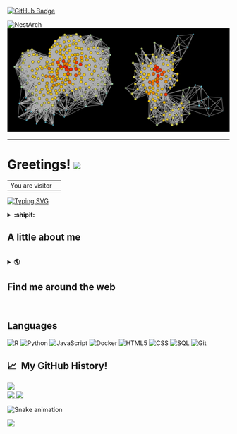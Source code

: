 [![GitHub Badge](https://img.shields.io/github/followers/Gchism94?style=social)](https://github.com/Gchism94?tab=followers)

<!-- OLD VISITOR BADGE ![visitor Badge](https://visitor-badge.glitch.me/badge?page_id=Gchism94.Gchism94&left_text=Visitors) -->

![NestArch](https://github.com/Gchism94/Nest_Arch_ColonyOrganization/blob/main/Figures/NestArchFig.png)
![Network](https://github.com/Gchism94/Nest_Arch_ColonyOrganization/blob/7814921f7ffe20ef07ec0a5557c57bed1e905fd0/Figures/Network.jpg)

***

<h1 align="left">Greetings! <img src="https://media.giphy.com/media/hvRJCLFzcasrR4ia7z/giphy.gif" width="40"></h1>

<table>
  <tr>
    <td>You are visitor</td>
    <td><img src="https://profile-counter.glitch.me/Gchism94/count.svg" alt="" /></td>
  </tr>
</table>

[![Typing SVG](https://readme-typing-svg.herokuapp.com?font=Goldman&weight=500&size=22&duration=3000&pause=500&color=1D6685&multiline=true&width=750&height=140&lines=%24+whoami;Gchism94;%5BAKA+Greg+Chism%5D%F0%9F%A4%98;Educator+%7C+Data+Scientist+%7C+Behavioral+Ecologist;Thanks+for+visiting!+%F0%9F%92%9B)](https://git.io/typing-svg)


<details>
  <summary><b>:shipit: &nbsp; &nbsp;<h2> A little about me </h2> &nbsp;&nbsp;&nbsp; </b></summary>
<p>
  
 <img src="[[http://localhost:3000/api/view.svg?uid=urpdt8zjkq63vzgwphnceq2m7&redirect=true][http://localhost:3000/api/view.svg?uid=urpdt8zjkq63vzgwphnceq2m7&cover_image=true&theme=compact&show_offline=false&background_color=121212&interchange=true)]]" alt="Now Playing">
 
  <ul>
    <li> Passionate data science educator with a research background and over eight years of experience </li>
    <li> Adept at harnessing data to uncover compelling stories and insights </li>
    <li> Empowering others to leverage their data and make complex concepts accessible </li>
    <li> Expanded expertise in data science tools, including inferential statistics, machine learning, containers, and programming languages </li>
    <li> Capable of tackling a wide range of projects and challenges </li>
    <li> Committed to sharing knowledge and guiding others on their data-driven journeys </li>
    <li> Inspiring the next generation of data scientists and storytellers by connecting storytelling with data science </li>
</p>
</details>

<details>
  <summary><b> 🌎 &nbsp; &nbsp;<h2>Find me around the web </h2> &nbsp;&nbsp;&nbsp; </b></summary>
<p>
  <ul>
    <li> <a href="https://gregtchism.com/">See my professional portfolio 💼</a></li>
    <li> <a href="https://scholar.google.com/citations?user=ZVyMRmUAAAAJ&hl=en&oi=ao">Find my published research 📄</a></li>
    <li> <a href="https://github.com/Gchism94/Research-compendiums-list/blob/main/README.md">Find my production level projects 📜</a></li>
    <li> <a href="https://gregtchism.com/articles/">See my teaching materials 📝 </a></li>
  </ul>
</p>
</details>

<h2 align="left">Languages</h2>
  
![R](https://img.shields.io/badge/-R-000?&style=for-the-badge&logo=R)
![Python](https://img.shields.io/badge/-Python-000?&style=for-the-badge&logo=Python)
![JavaScript](https://img.shields.io/badge/-JavaScript-000?&style=for-the-badge&logo=JavaScript)
![Docker](https://img.shields.io/badge/-Docker-000?&style=for-the-badge&logo=Docker)
![HTML5](https://img.shields.io/badge/-HTML5-000?&style=for-the-badge&logo=HTML5)
![CSS](https://img.shields.io/badge/-css3-000?&style=for-the-badge&logo=css3)
![SQL](https://img.shields.io/badge/-SQL-000?&style=for-the-badge&logo=MySQL)
![Git](https://img.shields.io/badge/-git-000?&style=for-the-badge&logo=git)
  
<h2> 📈 &nbsp;My GitHub History!</h2>
<a href="https://github.com/Gchism94">
  
  <img height="180em" src="https://streak-stats.demolab.com?user=Gchism94&theme=noctis-minimus&fire=008AE6&ring=38678F" class="center"/>
  <br>
  <img height="180em" src="https://github-readme-stats-git-masterrstaa-rickstaa.vercel.app/api?username=Gchism94&theme=noctis_minimus&show_icons=true" />
  <img height="180em" src="https://github-readme-stats-git-masterrstaa-rickstaa.vercel.app/api/top-langs/?username=Gchism94&theme=noctis_minimus&layout=compact" />
</a>

![Snake animation](https://github.com/Gchism94/Gchism94/raw/output/github-contribution-grid-snake-dark.svg?palette=github-dark)
  
<p align="left">
  <img src="https://capsule-render.vercel.app/api?type=waving&color=gradient&height=100&section=footer"/>
</p>
